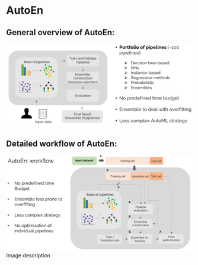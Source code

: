 # AutoEn

## General overview of AutoEn:
![Alt text](https://github.com/jsebanaz90/AutoEn/blob/main/Supplementary%20documents/AutoEn_general_workflow.PNG)

## Detailed workflow of AutoEn:
![Alt text](https://github.com/jsebanaz90/AutoEn/blob/main/Supplementary%20documents/AutoEn_detailed_workflow.PNG)
Image description
